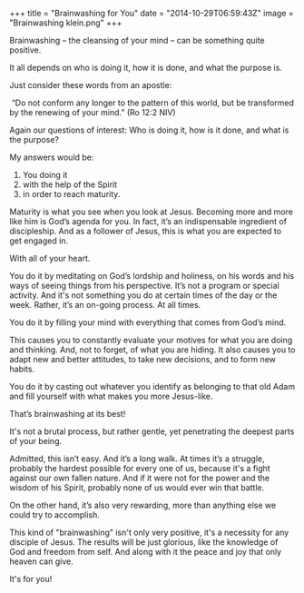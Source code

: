 +++
title = "Brainwashing for You"
date = "2014-10-29T06:59:43Z"
image = "Brainwashing klein.png"
+++

Brainwashing – the cleansing of your mind – can be something quite positive.

It all depends on who is doing it, how it is done, and what the purpose is.

Just consider these words from an apostle:

 “Do not conform any longer to the pattern of this world, but be transformed by the renewing of your mind.” (Ro 12:2 NIV)

Again our questions of interest: Who is doing it, how is it done, and what is the purpose?

My answers would be:

1) You doing it  
 2) with the help of the Spirit  
 3) in order to reach maturity.

Maturity is what you see when you look at Jesus. Becoming more and more like him is God’s agenda for you. In fact, it’s an indispensable ingredient of discipleship. And as a follower of Jesus, this is what you are expected to get engaged in.

With all of your heart.

You do it by meditating on God’s lordship and holiness, on his words and his ways of seeing things from his perspective. It’s not a program or special activity. And it's not something you do at certain times of the day or the week. Rather, it’s an on-going process. At all times.

You do it by filling your mind with everything that comes from God’s mind.

This causes you to constantly evaluate your motives for what you are doing and thinking. And, not to forget, of what you are hiding. It also causes you to adapt new and better attitudes, to take new decisions, and to form new habits.

You do it by casting out whatever you identify as belonging to that old Adam and fill yourself with what makes you more Jesus-like.

That’s brainwashing at its best!

It's not a brutal process, but rather gentle, yet penetrating the deepest parts of your being.

Admitted, this isn’t easy. And it’s a long walk. At times it’s a struggle, probably the hardest possible for every one of us, because it's a fight against our own fallen nature. And if it were not for the power and the wisdom of his Spirit, probably none of us would ever win that battle.

On the other hand, it’s also very rewarding, more than anything else we could try to accomplish.

This kind of "brainwashing" isn't only very positive, it's a necessity for any disciple of Jesus. The results will be just glorious, like the knowledge of God and freedom from self. And along with it the peace and joy that only heaven can give.

It's for you!
